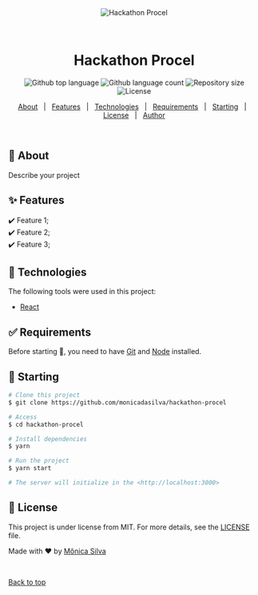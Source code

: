 <div align="center" id="top"> 
  <img src="./.github/app.gif" alt="Hackathon Procel" />

&#xa0;

  <!-- <a href="https://hackathonprocel.netlify.app">Demo</a> -->
</div>

<h1 align="center">Hackathon Procel</h1>

<p align="center">
  <img alt="Github top language" src="https://img.shields.io/github/languages/top/monicadasilva/hackathon-procel?color=56BEB8">

  <img alt="Github language count" src="https://img.shields.io/github/languages/count/monicadasilva/hackathon-procel?color=56BEB8">

  <img alt="Repository size" src="https://img.shields.io/github/repo-size/monicadasilva/hackathon-procel?color=56BEB8">

  <img alt="License" src="https://img.shields.io/github/license/monicadasilva/hackathon-procel?color=56BEB8">

  <!-- <img alt="Github issues" src="https://img.shields.io/github/issues/monicadasilva/hackathon-procel?color=56BEB8" /> -->

  <!-- <img alt="Github forks" src="https://img.shields.io/github/forks/monicadasilva/hackathon-procel?color=56BEB8" /> -->

  <!-- <img alt="Github stars" src="https://img.shields.io/github/stars/monicadasilva/hackathon-procel?color=56BEB8" /> -->
</p>

<!-- Status -->

<!-- <h4 align="center">
	🚧  Hackathon Procel 🚀 Under construction...  🚧
</h4>

<hr> -->

<p align="center">
  <a href="#dart-about">About</a> &#xa0; | &#xa0; 
  <a href="#sparkles-features">Features</a> &#xa0; | &#xa0;
  <a href="#rocket-technologies">Technologies</a> &#xa0; | &#xa0;
  <a href="#white_check_mark-requirements">Requirements</a> &#xa0; | &#xa0;
  <a href="#checkered_flag-starting">Starting</a> &#xa0; | &#xa0;
  <a href="#memo-license">License</a> &#xa0; | &#xa0;
  <a href="https://github.com/monicadasilva" target="_blank">Author</a>
</p>

<br>

## :dart: About

Describe your project

## :sparkles: Features

:heavy_check_mark: Feature 1;\
:heavy_check_mark: Feature 2;\
:heavy_check_mark: Feature 3;

## :rocket: Technologies

The following tools were used in this project:

- [React](https://pt-br.reactjs.org/)

## :white_check_mark: Requirements

Before starting :checkered_flag:, you need to have [Git](https://git-scm.com) and [Node](https://nodejs.org/en/) installed.

## :checkered_flag: Starting

```bash
# Clone this project
$ git clone https://github.com/monicadasilva/hackathon-procel

# Access
$ cd hackathon-procel

# Install dependencies
$ yarn

# Run the project
$ yarn start

# The server will initialize in the <http://localhost:3000>
```

## :memo: License

This project is under license from MIT. For more details, see the [LICENSE](LICENSE.md) file.

Made with :heart: by <a href="https://github.com/monicadasilva" target="_blank">Mônica Silva</a>

&#xa0;

<a href="#top">Back to top</a>
